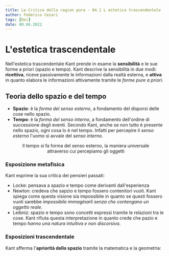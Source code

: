 ```yaml
---
title: La Critica della ragion pura - 04.1 L estetica trascendentale
author: Federico Cesari
tags: [Doc]
date: 00.04.2022
---
```

# L'estetica trascendentale
Nell'estetica trascendentale Kant prende in esame la **sensibilità** e le sue forme a priori (spazio e tempo). Kant descrive la sensibilità in due modi: **ricettiva**, riceve passivamente le informazioni dalla realtà esterna, e **attiva** in quanto elabora le informazioni attivamente tramite le *forme pure a priori*.
## Teoria dello spazio e del tempo
- **Spazio**: è la *forma del senso esterno*, a fondamento del disporsi delle cose nello spazio. 
- **Tempo**: è la *forma del senso interno*, a fondamento dell'ordine di successione degli eventi.
Secondo Kant, anche se non tutto è presente nello spazio, ogni cosa lo è nel tempo. Infatti per percepire il *senso esterno* l'uomo si avvale del *senso interno*.
<p style="text-align: center;padding-left: 2em; padding-right: 2em">  Il tempo si fa forma del senso esterno, la maniera universale attraverso cui percepiamo gli oggetti </p>

### Esposizione metafisica
Kant esprime la sua critica dei pensieri passati:
- Locke: pensava a spazio e tempo come derivanti dall'esperienza
- Newton: credeva che sapzio e tempo fossero contenitori vuoti. 
  Kant spiega come questa visione sia impossibile in quanto se questi fossero vuoti sarebbe *impossibile immaginarli senza che contengano un oggetto reale*.
- Leibniz: spazio e tempo sono concetti espressi tramite le relazioni tra le cose. Kant rifiuta questa interpretazione in quanto crede che pazio e tempo *hanno una natura intuitiva e non discorsiva*.

### Esposizioni trascendentale
Kant afferma l'**apriorità dello spazio** tramite la matematica e la geometria:

